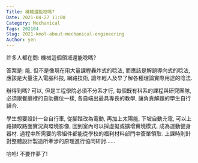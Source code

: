 ```yaml
---
Title: 機械還能唸嗎?
Date: 2021-04-27 11:00
Category: Mechanical
Tags: 202104
Slug: 2021-kmol-about-mechanical-engineering
Author: yen
---
```


許多人都在問: 機械這個領域還能唸嗎?

<!-- PELICAN_END_SUMMARY -->

答案是: 能, 但不是像現在用大量課程轟炸式的唸法, 而應該是解題導向式的唸法, 應該是大量注入電腦科技, 網路技術, 讓年輕人及早了解各種理論實際用途的唸法.

辦得到嗎? 可以, 但是工程學院必須不分系才行, 每個既有科系的課程與研究團隊, 必須跟餐廳裡的自助攤位一樣, 各自端出最具專長的教學, 讓負責解題的學生自行組合.

學生想要設計一台自行車, 從腳踏改為電動, 再加上太陽能, 下坡自動充電, 可以上路擷取路面實況與環境影像, 回到室內可以採虛擬或擴增實境模式, 成為運動健身器材. 過程中所需要的零組件都能從學校的福利材料部門中簽單領取. 上課時則針對整體設計製造所牽涉的原理進行協同研討......

哈哈! 不要作夢了! 

